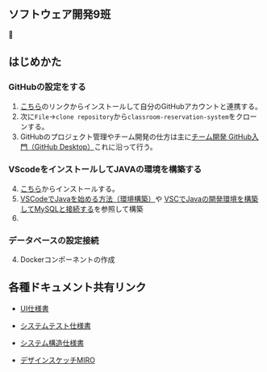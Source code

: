 ## ソフトウェア開発9班
🐣
## はじめかた
### GitHubの設定をする
1. [こちら](<https://desktop.github.com/>)のリンクからインストールして自分のGitHubアカウントと連携する。
2. 次に`File`→`clone repository`から`classroom-reservation-system`をクローンする。
3. GitHubのプロジェクト管理やチーム開発の仕方は主に[チーム開発 GitHub入門（GitHub Desktop）](<https://zenn.dev/iput_app/articles/841f47a0cf104a>)これに沿って行う。
### VScodeをインストールしてJAVAの環境を構築する
4. [こちら](<https://code.visualstudio.com/download>)からインストールする。
5. [VSCodeでJavaを始める方法（環境構築）](<https://teramaguro.hatenablog.com/entry/2021/12/28/042743>)や
[VSCでJavaの開発環境を構築してMySQLと接続する](<https://zenn.dev/iput_app/articles/53a75ff375d80c>)を参照して構築
6. 
### データベースの設定接続
4. Dockerコンポーネントの作成


## 各種ドキュメント共有リンク
- [UI仕様書](<https://nkzacjp-my.sharepoint.com/:w:/g/personal/tk220403_tks_iput_ac_jp/Ec4NwxzFdHFAsoy7MWKbUlwBb3XailfUp4QJaofdw76ayw?e=aIcnYN>)

- [システムテスト仕様書](<https://nkzacjp-my.sharepoint.com/:w:/g/personal/tk220403_tks_iput_ac_jp/ETHD8CC6nIdAgHFGn8oxIPYBcHCem_Su5ync9A18whKiwg?e=NcJbcp>)

- [システム構造仕様書](<https://nkzacjp-my.sharepoint.com/:w:/g/personal/tk220403_tks_iput_ac_jp/EbKiQ89kJcNHhF285RlOpbMBX31gK6HkhTSxIqDytJhIRA?e=WS07Dn>)

- [デザインスケッチMIRO](<https://miro.com/ja/>)

